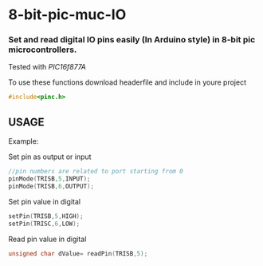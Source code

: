 # 8-bit-pic-muc-IO
### Set and read digital IO pins easily (In Arduino style) in 8-bit pic microcontrollers.

Tested with *PIC16f877A*

To use these functions download headerfile and include in youre project
```c
#include<pinc.h>
```

## USAGE
Example:

Set pin as output or input
```c
//pin numbers are related to port starting from 0
pinMode(TRISB,5,INPUT);
pinMode(TRISB,6,OUTPUT);
```
Set pin value in digital

```c
setPin(TRISB,5,HIGH);
setPin(TRISC,6,LOW);
```
Read pin value in digital

```c
unsigned char dValue= readPin(TRISB,5);
```
